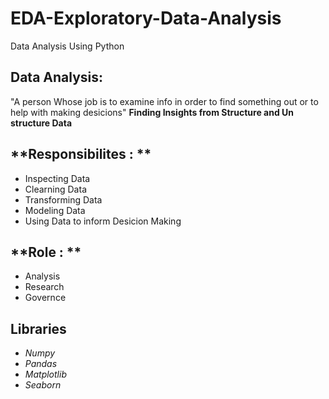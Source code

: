 # EDA-Exploratory-Data-Analysis
Data Analysis Using Python


Data Analysis:
----------------------------
   "A person  Whose job is to examine info in order to find something out or to help with making desicions"
                             **Finding Insights from Structure and Un structure Data**

**Responsibilites : **
------------------------------
  -  Inspecting Data
  -  Clearning Data
  -  Transforming Data
  -  Modeling Data
  -  Using Data to inform Desicion Making
  
  
  
  **Role : **
  ----------------
  - Analysis
  - Research
  - Governce
  
  
  **Libraries**
  ----------------
  - *Numpy*
  - *Pandas*
  - *Matplotlib*
  - *Seaborn*
 

